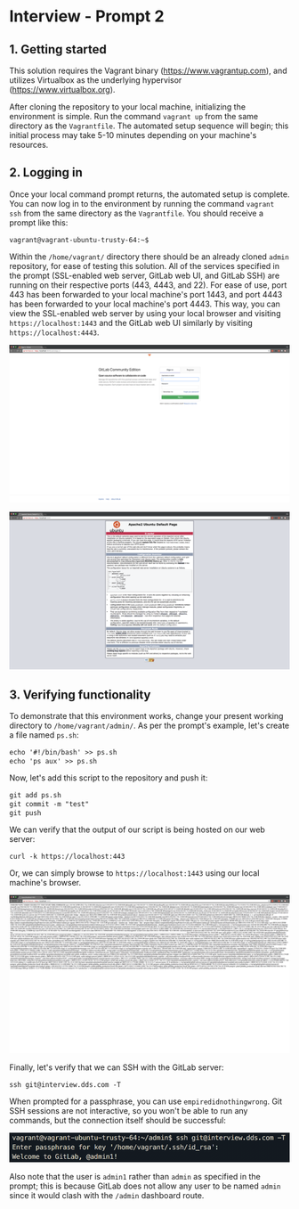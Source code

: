 # Interview - Prompt 2

## 1. Getting started

This solution requires the Vagrant binary (https://www.vagrantup.com), and utilizes Virtualbox as the underlying hypervisor (https://www.virtualbox.org).

After cloning the repository to your local machine, initializing the environment is simple. Run the command `vagrant up` from the same directory as the `Vagrantfile`. The automated setup sequence will begin; this initial process may take 5-10 minutes depending on your machine's resources.

## 2. Logging in

Once your local command prompt returns, the automated setup is complete. You can now log in to the environment by running the command `vagrant ssh` from the same directory as the `Vagrantfile`. You should receive a prompt like this:

```
vagrant@vagrant-ubuntu-trusty-64:~$
```

Within the `/home/vagrant/` directory there should be an already cloned `admin` repository, for ease of testing this solution. All of the services specified in the prompt (SSL-enabled web server, GitLab web UI, and GitLab SSH) are running on their respective ports (443, 4443, and 22). 
For ease of use, port 443 has been forwarded to your local machine's port 1443, and port 4443 has been forwarded to your local machine's port 4443. This way, you can view the SSL-enabled web server by using your local browser and visiting `https://localhost:1443` and the GitLab web UI similarly by visiting `https://localhost:4443`.

![GitLab-UI](https://github.com/abemelvin/interview/blob/master/doc/img/gitlab.png?raw=true)

![Web-UI](https://github.com/abemelvin/interview/blob/master/doc/img/web.png?raw=true)

## 3. Verifying functionality

To demonstrate that this environment works, change your present working directory to `/home/vagrant/admin/`. As per the prompt's example, let's create a file named `ps.sh`:

```
echo '#!/bin/bash' >> ps.sh
echo 'ps aux' >> ps.sh
```

Now, let's add this script to the repository and push it:

```
git add ps.sh
git commit -m "test"
git push
```

We can verify that the output of our script is being hosted on our web server:

```
curl -k https://localhost:443
```

Or, we can simply browse to `https://localhost:1443` using our local machine's browser.

![Push-Results](https://github.com/abemelvin/interview/blob/master/doc/img/results.png?raw=true)

Finally, let's verify that we can SSH with the GitLab server:

```
ssh git@interview.dds.com -T
```

When prompted for a passphrase, you can use `empiredidnothingwrong`. Git SSH sessions are not interactive, so you won't be able to run any commands, but the connection itself should be successful:

![SSH-Results](https://github.com/abemelvin/interview/blob/master/doc/img/ssh.png?raw=true)

Also note that the user is `admin1` rather than `admin` as specified in the prompt; this is because GitLab does not allow any user to be named `admin` since it would clash with the `/admin` dashboard route.
